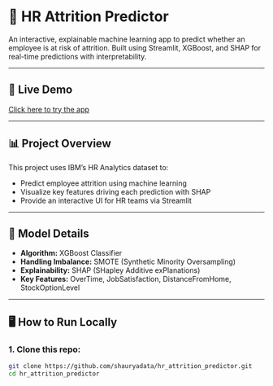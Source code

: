 # 💼 HR Attrition Predictor

An interactive, explainable machine learning app to predict whether an employee is at risk of attrition. Built using Streamlit, XGBoost, and SHAP for real-time predictions with interpretability.

---

## 🚀 Live Demo

[Click here to try the app](https://hr-attrition-predictor-acme6nm34kgx8yvxz3yvvq.streamlit.app/)

---

## 📊 Project Overview

This project uses IBM’s HR Analytics dataset to:
- Predict employee attrition using machine learning
- Visualize key features driving each prediction with SHAP
- Provide an interactive UI for HR teams via Streamlit

---

## 🧠 Model Details

- **Algorithm:** XGBoost Classifier
- **Handling Imbalance:** SMOTE (Synthetic Minority Oversampling)
- **Explainability:** SHAP (SHapley Additive exPlanations)
- **Key Features:** OverTime, JobSatisfaction, DistanceFromHome, StockOptionLevel

---

## 🖥️ How to Run Locally

### 1. Clone this repo:
```bash
git clone https://github.com/shauryadata/hr_attrition_predictor.git
cd hr_attrition_predictor
